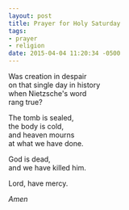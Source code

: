 ```yaml
---
layout: post
title: Prayer for Holy Saturday
tags:
- prayer
- religion
date: 2015-04-04 11:20:34 -0500
---
```


Was creation in despair  
on that single day in history  
when Nietzsche's word  
rang true?

The tomb is sealed,  
the body is cold,  
and heaven mourns  
at what we have done.

God is dead,  
and we have killed him.

Lord, have mercy.

*Amen*

